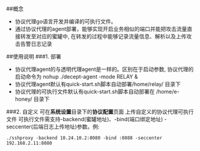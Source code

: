 ##概念
* 协议代理go语言开发并编译的可执行文件。
* 通过协议代理的agent部署，能够实现开启业务相似的端口并能把攻击流量直接转发至对应的蜜罐中, 在转发的过程中能够记录流量信息、解析以及上传攻击告警日志记录


##使用说明
###1. 部署
* 协议代理agent的与透明代理agent是一样的。区别在于启动参数, 协议代理的启动命令为 nohup ./decept-agent -mode RELAY &
* 协议代理agent默认有quick-start.sh脚本自动部署/home/relay/ 目录下
* 协议代理的可执行文件默认有quick-start.sh脚本自动部署在 /home/e-honey/ 目录下

###2. 自定义
可在**系统设置**目录下的**协议配置**页面 上传自定义的协议代理可执行文件
可执行文件需支持-backend(蜜罐地址)、-bind(端口绑定地址) -seccenter(后端日志上传地址)参数。例:
	 
	./sshproxy -backend 10.24.10.2:8080 -bind :8088 -seccenter 192.168.2.11:8080